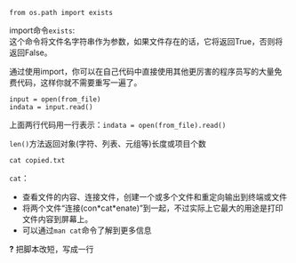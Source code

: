 ```
from os.path import exists
```
import命令`exists`:<br/>
这个命令将文件名字符串作为参数，如果文件存在的话，它将返回True，否则将返回False。

通过使用import，你可以在自己代码中直接使用其他更厉害的程序员写的大量免费代码，这样你就不需要重写一遍了。

```
input = open(from_file)
indata = input.read()
```
上面两行代码用一行表示：`indata = open(from_file).read()`

`len()`方法返回对象(字符、列表、元组等)长度或项目个数

```
cat copied.txt
```
`cat`：
- 查看文件的内容、连接文件，创建一个或多个文件和重定向输出到终端或文件
- 将两个文件“连接(con\*cat\*enate)”到一起，不过实际上它最大的用途是打印文件内容到屏幕上。
- 可以通过`man cat`命令了解到更多信息

**?** 把脚本改短，写成一行
